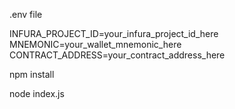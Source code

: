 .env file

INFURA_PROJECT_ID=your_infura_project_id_here
MNEMONIC=your_wallet_mnemonic_here
CONTRACT_ADDRESS=your_contract_address_here

npm install

node index.js
